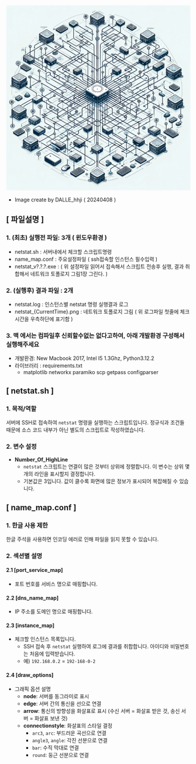 ![Network Topology](sample/DALLE_hhji_20240408_Create_a_detailed_illustration_of_a_fully_connected.webp)
- Image create by DALLE_hhji ( 20240408 )

##
## [ 파일설명 ]
### 1. (최초) 실행전 파일: 3개 ( 윈도우환경 )
  - netstat.sh : 서버내에서 체크할 스크립트명령
  - name_map.conf : 주요설정파일 ( ssh접속할 인스턴스 필수입력 )
  - netstat_v?.?.?.exe : ( 위 설정파일 읽어서 접속해서 스크립트 전송후 실행, 결과 취합해서 네트워크 토폴로지 그림1장 그린다. )

### 2. (실행후) 결과 파일 : 2개
  - netstat.log : 인스턴스별 netstat 명령 실행결과 로그
  - netstat_{CurrentTime}.png : 네트워크 토폴로지 그림 ( 위 로그파일 첫줄에 체크시간을 우측하단에 표기함 )

### 3. 맥 에서는 컴파일후 신뢰할수없는 없다고하여, 아래 개발환경 구성해서 실행해주세요
  - 개발환경: New Macbook 2017, Intel I5 1.3Ghz, Python3.12.2
  - 라이브러리 : requirements.txt
    - matplotlib networkx paramiko scp getpass configparser

##
## [ netstat.sh ]

### 1. 목적/역할
서버에 SSH로 접속하여 `netstat` 명령을 실행하는 스크립트입니다. 정규식과 조건들 때문에 소스 코드 내부가 아닌 별도의 스크립트로 작성하였습니다.

### 2. 변수 설정
- **Number_Of_HighLine**
  - `netstat` 스크립트는 연결이 많은 것부터 상위에 정렬합니다. 이 변수는 상위 몇 개의 라인을 표시할지 결정합니다.
  - 기본값은 3입니다. 값이 클수록 화면에 많은 정보가 표시되어 복잡해질 수 있습니다.

##
## [ name_map.conf ]

### 1. 한글 사용 제한
한글 주석을 사용하면 인코딩 에러로 인해 파일을 읽지 못할 수 있습니다.

### 2. 섹션별 설명
#### 2.1 [port_service_map]
- 포트 번호를 서비스 명으로 매핑합니다.

#### 2.2 [dns_name_map]
- IP 주소를 도메인 명으로 매핑합니다.

#### 2.3 [instance_map]
- 체크할 인스턴스 목록입니다. 
  - SSH 접속 후 `netstat` 실행하여 로그에 결과를 취합합니다. 아이디와 비밀번호는 처음에 입력받습니다.
  - 예) `192.168.0.2` = `192-168-0-2`

#### 2.4 [draw_options]
- 그래픽 옵션 설명
  - **node**: 서버를 동그라미로 표시
  - **edge**: 서버 간의 통신을 선으로 연결
  - **arrow**: 통신의 방향성을 화살표로 표시 (수신 서버 = 화살표 받은 것, 송신 서버 = 화살표 보낸 것)
  - **connectionstyle**: 화살표의 스타일 결정
    - `arc3`, `arc`: 부드러운 곡선으로 연결
    - `angle3`, `angle`: 각진 선분으로 연결
    - `bar`: 수직 막대로 연결
    - `round`: 둥근 선분으로 연결
